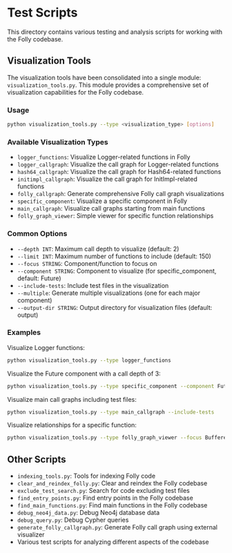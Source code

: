 # Test Scripts

This directory contains various testing and analysis scripts for working with the Folly codebase.

## Visualization Tools

The visualization tools have been consolidated into a single module: `visualization_tools.py`. This module provides a comprehensive set of visualization capabilities for the Folly codebase.

### Usage

```bash
python visualization_tools.py --type <visualization_type> [options]
```

### Available Visualization Types

- `logger_functions`: Visualize Logger-related functions in Folly
- `logger_callgraph`: Visualize the call graph for Logger-related functions
- `hash64_callgraph`: Visualize the call graph for Hash64-related functions
- `initimpl_callgraph`: Visualize the call graph for InitImpl-related functions
- `folly_callgraph`: Generate comprehensive Folly call graph visualizations
- `specific_component`: Visualize a specific component in Folly
- `main_callgraph`: Visualize call graphs starting from main functions
- `folly_graph_viewer`: Simple viewer for specific function relationships

### Common Options

- `--depth INT`: Maximum call depth to visualize (default: 2)
- `--limit INT`: Maximum number of functions to include (default: 150)
- `--focus STRING`: Component/function to focus on
- `--component STRING`: Component to visualize (for specific_component, default: Future)
- `--include-tests`: Include test files in the visualization
- `--multiple`: Generate multiple visualizations (one for each major component)
- `--output-dir STRING`: Output directory for visualization files (default: output)

### Examples

Visualize Logger functions:
```bash
python visualization_tools.py --type logger_functions
```

Visualize the Future component with a call depth of 3:
```bash
python visualization_tools.py --type specific_component --component Future --depth 3
```

Visualize main call graphs including test files:
```bash
python visualization_tools.py --type main_callgraph --include-tests
```

Visualize relationships for a specific function:
```bash
python visualization_tools.py --type folly_graph_viewer --focus BufferedRandomDevice
```

## Other Scripts

- `indexing_tools.py`: Tools for indexing Folly code
- `clear_and_reindex_folly.py`: Clear and reindex the Folly codebase
- `exclude_test_search.py`: Search for code excluding test files
- `find_entry_points.py`: Find entry points in the Folly codebase
- `find_main_functions.py`: Find main functions in the Folly codebase
- `debug_neo4j_data.py`: Debug Neo4j database data
- `debug_query.py`: Debug Cypher queries
- `generate_folly_callgraph.py`: Generate Folly call graph using external visualizer
- Various test scripts for analyzing different aspects of the codebase 